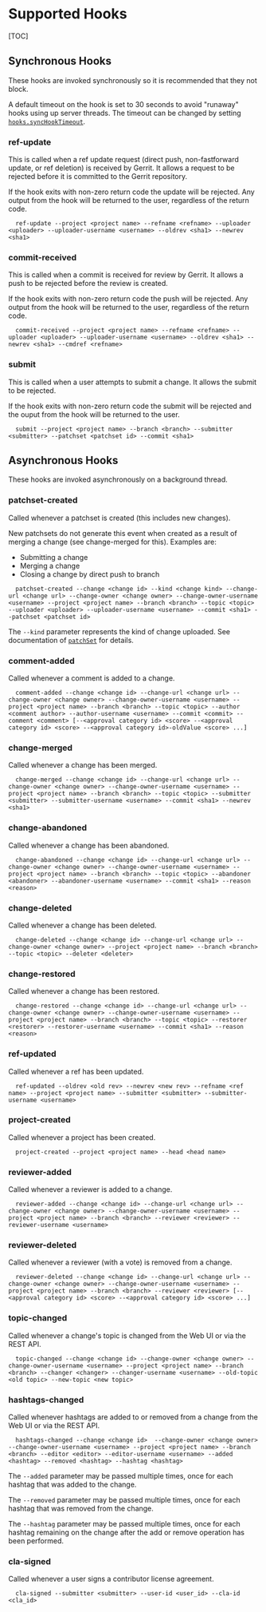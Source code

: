 # Supported Hooks

[TOC]

## Synchronous Hooks

These hooks are invoked synchronously so it is recommended that they not block.

A default timeout on the hook is set to 30 seconds to avoid "runaway" hooks using
up server threads.  The timeout can be changed by setting [`hooks.syncHookTimeout`][1].

### ref-update

This is called when a ref update request (direct push, non-fastforward update, or
ref deletion) is received by Gerrit. It allows a request to be rejected before it
is committed to the Gerrit repository.

If the hook exits with non-zero return code the update will be rejected. Any output
from the hook will be returned to the user, regardless of the return code.

```
  ref-update --project <project name> --refname <refname> --uploader <uploader> --uploader-username <username> --oldrev <sha1> --newrev <sha1>
```

### commit-received

This is called when a commit is received for review by Gerrit. It allows a push to
be rejected before the review is created.

If the hook exits with non-zero return code the push will be rejected. Any output
from the hook will be returned to the user, regardless of the return code.

```
  commit-received --project <project name> --refname <refname> --uploader <uploader> --uploader-username <username> --oldrev <sha1> --newrev <sha1> --cmdref <refname>
```

### submit

This is called when a user attempts to submit a change. It allows the submit to
be rejected.

If the hook exits with non-zero return code the submit will be rejected and the
ouput from the hook will be returned to the user.

```
  submit --project <project name> --branch <branch> --submitter <submitter> --patchset <patchset id> --commit <sha1>
```

## Asynchronous Hooks

These hooks are invoked asynchronously on a background thread.

### patchset-created

Called whenever a patchset is created (this includes new changes).

New patchsets do not generate this event when created as a result of merging a change
(see change-merged for this). Examples are:
* Submitting a change
* Merging a change
* Closing a change by direct push to branch

```
  patchset-created --change <change id> --kind <change kind> --change-url <change url> --change-owner <change owner> --change-owner-username <username> --project <project name> --branch <branch> --topic <topic> --uploader <uploader> --uploader-username <username> --commit <sha1> --patchset <patchset id>
```

The `--kind` parameter represents the kind of change uploaded. See documentation
of [`patchSet`][2] for details.

### comment-added

Called whenever a comment is added to a change.

```
  comment-added --change <change id> --change-url <change url> --change-owner <change owner> --change-owner-username <username> --project <project name> --branch <branch> --topic <topic> --author <comment author> --author-username <username> --commit <commit> --comment <comment> [--<approval category id> <score> --<approval category id> <score> --<approval category id>-oldValue <score> ...]
```

### change-merged

Called whenever a change has been merged.

```
  change-merged --change <change id> --change-url <change url> --change-owner <change owner> --change-owner-username <username> --project <project name> --branch <branch> --topic <topic> --submitter <submitter> --submitter-username <username> --commit <sha1> --newrev <sha1>
```

### change-abandoned

Called whenever a change has been abandoned.

```
  change-abandoned --change <change id> --change-url <change url> --change-owner <change owner> --change-owner-username <username> --project <project name> --branch <branch> --topic <topic> --abandoner <abandoner> --abandoner-username <username> --commit <sha1> --reason <reason>
```

### change-deleted

Called whenever a change has been deleted.

```
  change-deleted --change <change id> --change-url <change url> --change-owner <change owner> --project <project name> --branch <branch> --topic <topic> --deleter <deleter>
```

### change-restored

Called whenever a change has been restored.

```
  change-restored --change <change id> --change-url <change url> --change-owner <change owner> --change-owner-username <username> --project <project name> --branch <branch> --topic <topic> --restorer <restorer> --restorer-username <username> --commit <sha1> --reason <reason>
```

### ref-updated

Called whenever a ref has been updated.

```
  ref-updated --oldrev <old rev> --newrev <new rev> --refname <ref name> --project <project name> --submitter <submitter> --submitter-username <username>
```

### project-created

Called whenever a project has been created.

```
  project-created --project <project name> --head <head name>
```

### reviewer-added

Called whenever a reviewer is added to a change.

```
  reviewer-added --change <change id> --change-url <change url> --change-owner <change owner> --change-owner-username <username> --project <project name> --branch <branch> --reviewer <reviewer> --reviewer-username <username>
```

### reviewer-deleted

Called whenever a reviewer (with a vote) is removed from a change.

```
  reviewer-deleted --change <change id> --change-url <change url> --change-owner <change owner> --change-owner-username <username> --project <project name> --branch <branch> --reviewer <reviewer> [--<approval category id> <score> --<approval category id> <score> ...]
```

### topic-changed

Called whenever a change's topic is changed from the Web UI or via the REST API.

```
  topic-changed --change <change id> --change-owner <change owner> --change-owner-username <username> --project <project name> --branch <branch> --changer <changer> --changer-username <username> --old-topic <old topic> --new-topic <new topic>
```

### hashtags-changed

Called whenever hashtags are added to or removed from a change from the Web UI
or via the REST API.

```
  hashtags-changed --change <change id>  --change-owner <change owner> --change-owner-username <username> --project <project name> --branch <branch> --editor <editor> --editor-username <username> --added <hashtag> --removed <hashtag> --hashtag <hashtag>
```

The `--added` parameter may be passed multiple times, once for each
hashtag that was added to the change.

The `--removed` parameter may be passed multiple times, once for each
hashtag that was removed from the change.

The `--hashtag` parameter may be passed multiple times, once for each
hashtag remaining on the change after the add or remove operation has
been performed.

### cla-signed

Called whenever a user signs a contributor license agreement.

```
  cla-signed --submitter <submitter> --user-id <user_id> --cla-id <cla_id>
```

[1]: config.md#hooks.syncHookTimeout
[2]: ../../../Documentation/json.html#patchSet
